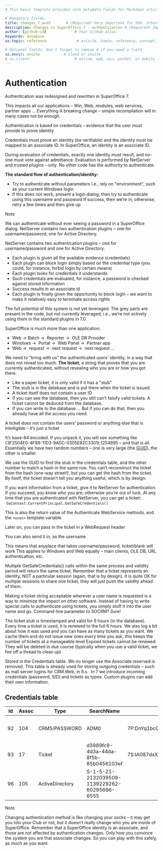 ```yaml
---
# This basic template provides core metadata fields for Markdown articles on docs.superoffice.com.

# Mandatory fields.
title: changes_7_auth       # (Required) Very important for SEO. Intent in a unique string of 43-59 chars including spaces.
description: Changes in SuperOffice 7 - authentication # (Required) Important for SEO. Recommended character length is 115-145 characters including spaces.
author: {github-id}             # Your GitHub alias.
keywords: database
so.topic: reference              # article, howto, reference, concept, guide

# Optional fields. Don't forget to remove # if you need a field.
so.envir: onsite           # cloud or onsite
# so.client:                    # online, web, win, pocket, or mobile
---
```


# Authentication

Authentication was redesigned and rewritten in SuperOffice 7.

This impacts all our applications – Win, Web, modules, web services, partner apps ... Everything
A breaking change – simple recompilation will in many cases not be enough.

Authentication is based on credentials – evidence that the user must provide to prove identity

Credentials must prove an identity (be verifiable) and the identity must be mapped to an associate ID. In SuperOffice, an identity is an associate ID.

During evaluation of credentials, exactly one identity must result, and no-one must vote against admittance. Evaluation is performed by NetServer and trusted plugins – only. No other code has the authority to authenticate.

**The standard flow of authentication/identity:**

* Try to authenticate without parameters I.e., rely on "environment", such as your current Windows login
* If this does not work, present a login dialog; then try to authenticate using this username and password If success, then we’re in, otherwise, retry a few times and then give up

> [!NOTE]
> We can authenticate without ever seeing a password in a SuperOffice dialog. NetServer contains two authentication plugins – one for username/password; one for Active Directory.

NetServer contains two authentication plugins – one for username/password and one for Active Directory.

* Each plugin is given all the available evidence (credentials)
* Each plugin can block login simply based on the credential type (you could, for instance, forbid login by certain means)
* Each plugin looks for credentials it understands
* Such credentials are evaluated, for instance, a password is checked against stored information
* Success results in an associate id
* Each plugin is finally given the opportunity to block login – we want to make it relatively easy to terminate access rights

The full potential of this system is not yet leveraged. The grey parts are present in the code, but not currently leveraged; i.e., we’re not actively using them in the standard plugins in 7.0.

SuperOffice is much more than one application:

* Web -> Batch ->  Reporter ->  OLE DB Provider
* Windows ->  Portal ->  Web Panel ->  Partner app
* Web ->  request ->  next request ->  next request ...

We need to "bring with us" the authenticated users’ identity, in a way that does not reveal too much. **The ticket**, a string that proves that you are currently authenticated, without revealing who you are or how you got there.

* Like a paper ticket, it is only valid if it has a "stub"
* The stub is in the database and is put there when the ticket is issued.
* A ticket itself does not contain a user ID
* If you can see the database, then you still can’t falsify valid tickets. A ticket cannot be deduced from the database.
* If you can write to the database ... But if you can do that, then you already have all the access you need.

A ticket does not contain the users’ password or anything else that is intelligible – it’s just a ticket

It’s base-64 encoded. If you unpack it, you will see something like {3F2504E0-4F89-11D3-9A0C-0305E82C3301};1254895 – and that is all. Essentially we have two random numbers – one is very large (the [GUID][1]), the other is smaller.

We use the GUID to find the stub in the credentials table, and the other number to match a hash in the same row. You can’t reconstruct the ticket from the hash (one-way street!), but you can get the hash from the ticket. By itself, the ticket doesn’t tell you anything useful, which is by design.

If you want information from a ticket, give it to NetServer for authentication. If you succeed, you know who you are; otherwise you’re out of luck.
At any time that you are authenticated with NetServer, you can get a ticket:  `SoContext.CurrentPrincipal.GetSafeCredentials()`

This is also the return value of the Authenticate WebService methods, and the `<usec>` template variable

Later on, you can pass in the ticket in a WebRequest header

You can also send it in, as the username

This means that anyplace that takes username/password, ticket/blank will work
This applies to Windows and Web equally – main clients, OLE DB, URL authentication, etc.

Multiple GetSafeCredentials() calls within the same process and validity period will return the same ticket. Remember that a ticket represents an identity, NOT a particular session (again, that is by design). It is quite OK for multiple sessions to share one ticket, they will just push the validity ahead of them.

Making a ticket string acceptable wherever a user name is requested is a way to minimize the impact on other software. Instead of having to write special calls to authenticate using tickets, you simply stuff it into the user name and go. Command-line parameter to SOCRM? Sure!

The ticket stub is timestamped and valid for 6 hours (in the database). Every time a ticket is used, it is renewed to the full 6 hours. We also log a bit about how it was used and you can have as many tickets as you want. We cache them and do not issue new ones every time you ask, this keeps the number of tickets at a manageable level
Expired tickets cannot be renewed. They will be deleted in due course (typically when you use a valid ticket, we fire off a thread to clean up)

Stored in the Credentials table. We no longer use the Associate.reserved is removed. This table is already used for storing outgoing credentials – such as mail server logins for CRM.Web, in 6.x.  In 7 we introduce incoming credentials (password, SID) and tickets as types. Custom plugins can add their own information.

## Credentials table

| Id | Assoc | Type | SearchName | Secret | ValidFrom | ValidTo | LastUsed |
|---|---|---|---|---|---|---|---|
| 92 | 104 | CRM5/PASSWORD | ADM0 | 7P:DnYq1bcQ9eys2z9WkgpxYBpP63M= | 2010-05-11 00:00:00 | 9999-12-31 23:59:59 | SUPEROFFICE\_ASA\\marekv on DEV-MAREK-2: SOCRM.exe (Logging in to SuperOffice CRM) |
| 93 | 17 | Ticket | d3989fc9-4d3a-44da-8f5b-85b0456103ef | 7S:IA087dxXBlSDMkRPqbigesOiIQA= | 2010-05-13 07:09:20 | 2010-05-14 13:09:20 | |
| 96 | 105 | ActiveDirectory | S-1-5-21-2132039509-1139229262-60295696-6555 | | 2010-05-14 00:00:00 | 9999-12-31 23:59:59 | |

> [!NOTE]
> Changing authentication method is like changing your socks – it may get you into your Club or not, but it doesn’t really change who you are inside of SuperOffice. Remember that a SuperOffice identity is an associate, and those are not affected by authentication changes. Only how you convince the system you are that associate changes. So you can play with this safely, as much as you want.

<!-- Referenced links -->
[1]: http://en.wikipedia.org/wiki/Globally_Unique_Identifier
